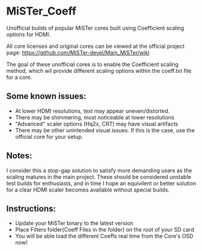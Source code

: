# MiSTer_Coeff
Unofficial builds of popular MiSTer cores built using Coefficient scaling options for HDMI.

All core licenses and original cores can be viewed at the official project page: https://github.com/MiSTer-devel/Main_MiSTer/wiki

The goal of these unofficial cores is to enable the Coefficient scaling method, which wil provide different scaling options within the coeff.txt file for a core.

## Some known issues: ##

*   At lower HDMI resolutions, text may appear uneven/distorted.
*   There may be shimmering, most noticeable at lower resolutions
*   "Advanced" scaler options (Hq2x, CRT) may have visual artifacts
*   There may be other unintended visual issues. If this is the case, use the official core for your setup.


## Notes: ##
I consider this a stop-gap solution to satisfy more demanding users as the scaling matures in the main project. These should be considered unstable test builds for enthusiasts, and in time I hope an equivilent or better solution for a clear HDMI scaler becomes available without special builds.

## Instructions: ##
* Update your MiSTer binary to the latest version
* Place Filters folder(Coeff Files in the folder) on the root of your SD card
* You will be able load the different Coeffs real time from the Core's OSD now!
